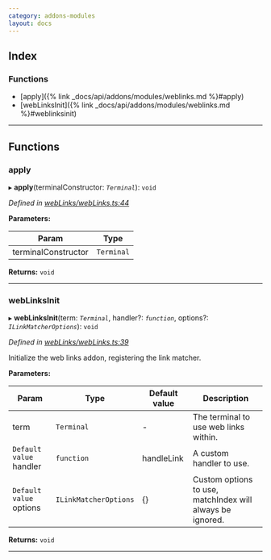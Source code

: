 ```yaml
---
category: addons-modules
layout: docs
---
```


## Index

### Functions

* [apply]({% link _docs/api/addons/modules/weblinks.md %}#apply)
* [webLinksInit]({% link _docs/api/addons/modules/weblinks.md %}#weblinksinit)



---

## Functions

<a id="apply"></a>

###  apply

▸ **apply**(terminalConstructor: *`Terminal`*): `void`



*Defined in [webLinks/webLinks.ts:44](https://github.com/xtermjs/xterm.js/blob/master/src/addons/webLinks/webLinks.ts#L44)*



**Parameters:**

| Param | Type |
| ------ | ------ |
| terminalConstructor | `Terminal` |




**Returns:** `void`





___
<a id="weblinksinit"></a>

###  webLinksInit

▸ **webLinksInit**(term: *`Terminal`*, handler?: *`function`*, options?: *`ILinkMatcherOptions`*): `void`



*Defined in [webLinks/webLinks.ts:39](https://github.com/xtermjs/xterm.js/blob/master/src/addons/webLinks/webLinks.ts#L39)*



Initialize the web links addon, registering the link matcher.


**Parameters:**

| Param | Type | Default value | Description |
| ------ | ------ | ------ | ------ |
| term | `Terminal` | - |  The terminal to use web links within. |
| `Default value` handler | `function` |  handleLink |  A custom handler to use. |
| `Default value` options | `ILinkMatcherOptions` |  {} |  Custom options to use, matchIndex will always be ignored. |




**Returns:** `void`





___

